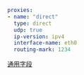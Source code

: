 ```{.yaml linenums="1"}
proxies:
- name: "direct"
  type: direct
  udp: true
  ip-version: ipv4
  interface-name: eth0
  routing-mark: 1234
```

[通用字段](./index.md)